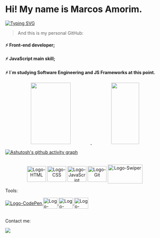 <html>
  <body>
   <h1>Hi! My name is Marcos Amorim.</h1>

[![Typing SVG](https://readme-typing-svg.herokuapp.com/?color=FF884B&size=25&font=Noto+Sans:wght@500&center=true&vCenter=true&width=1000&lines=<Be+Welcome!/>)](https://github.com/m-4morim)
    
   <blockquote>And this is my personal GitHub:</blockquote>
    
   <h4>⚡ Front-end developer;</h4>
   <h4>⚡ JavaScript main skill;</h4>
   <h4>⚡ I`m studying Software Engineering and JS Frameworks at this point.</h4>
    
   <div align="center">
    <a href="https://github.com/m-4morim">
    <img width="50%" height="195px" src="https://github-readme-stats.vercel.app/api?username=m-4morim&show_icons=true&hide=issues,contribs&theme=radical&hide_border=true">
    <img width="42%" height="195px" src="https://github-readme-stats.vercel.app/api/top-langs/?username=m-4morim&layout=compact&theme=radical&hide_border=true">
   </div>
   
[![Ashutosh's github activity graph](https://github-readme-activity-graph.cyclic.app/graph?username=m-4morim&bg_color=0d1117&color=F43B86&line=b13583&point=ff9494&area=true&hide_border=true)](https://github.com/m-4morim)
     
   <div align="center" style="display: inline_block"><br>
    <img align="center" alt="Logo-HTML" height="50" width="60" src="https://cdn.jsdelivr.net/gh/devicons/devicon/icons/html5/html5-original.svg" />
    <img align="center" alt="Logo-CSS" height="50" width="60" src="https://cdn.jsdelivr.net/gh/devicons/devicon/icons/css3/css3-original.svg" />
    <img align="center" alt="Logo-JavaScript" height="50" width="60" src="https://cdn.jsdelivr.net/gh/devicons/devicon/icons/javascript/javascript-original.svg" />
    <img align="center" alt="Logo-Git" height="50" width="60" src="https://cdn.jsdelivr.net/gh/devicons/devicon/icons/git/git-original.svg" />
    <img align="center" alt="Logo-Swiper" height="60" width="110" src="https://camo.githubusercontent.com/c502684f2cf3a66a1c01060bbe8feb456d85f85cae70619afb402b398fde589d/68747470733a2f2f7377697065726a732e636f6d2f696d616765732f73686172652d62616e6e65722d332e706e67" />
   </div>
   
   <div>
    <p>Tools:</p>
    <a href="https://codepen.io/MarcosAmorim">
     <img align="center" alt="Logo-CodePen" src="https://img.shields.io/badge/Codepen-000000?style=for-the-badge&logo=codepen&logoColor=white" />
    </a>
    <a href="https://code.visualstudio.com">
     <img align="center" alt="Logo-VSCode" height="35" width="45" src="https://cdn.jsdelivr.net/gh/devicons/devicon/icons/vscode/vscode-original.svg" />
    </a>
    <a href="https://www.figma.com">
     <img align="center" alt="Logo-Figma" height="35" width="45" src="https://cdn.jsdelivr.net/gh/devicons/devicon/icons/figma/figma-original.svg" />
    </a>
    <a href="https://trello.com">
     <img align="center" alt="Logo-Trello" height="35" width="45" src="https://cdn.jsdelivr.net/gh/devicons/devicon/icons/trello/trello-plain.svg" />
    </a>
   </div>
  </body>

   ##
  <footer>
   <div>
   <p>Contact me:</p>
    <a href="https://www.linkedin.com/in/m-4morim" target="_blank">
     <img src="https://img.shields.io/badge/LinkedIn-0077B5?style=for-the-badge&logo=linkedin&logoColor=white">
    </a>
   </div>
  </footer>
</html>

